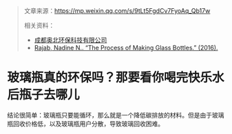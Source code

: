 > 文章来源：https://mp.weixin.qq.com/s/9tLt5FgdCv7FyoAq_Qb17w
>
> 相关资料：
>
> - [成都奥北环保科技有限公司](https://www.aobag.com/)
> - [Rajab, Nadine N.. “The Process of Making Glass Bottles.” (2016).](https://sites.psu.edu/nnr5042/wp-content/uploads/sites/55910/2016/06/The_Process_of_Making_Glass_Bottles-2.pdf)

# 玻璃瓶真的环保吗？那要看你喝完快乐水后瓶子去哪儿

结论很简单：玻璃瓶只要能循环，那么就是一个降低碳排放的材料。但是由于玻璃瓶回收价格低，以及玻璃瓶用户分散，导致玻璃回收困难。
